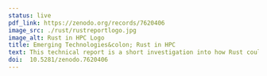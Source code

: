 ```yaml
---
status: live
pdf_link: https://zenodo.org/records/7620406
image_src: ./rust/rustreportlogo.jpg
image_alt: Rust in HPC Logo
title: Emerging Technologies&colon; Rust in HPC
text: This technical report is a short investigation into how Rust could be used for a scientific application in a HPC system. A computational fluid dynamics model of fluid flow into and out of a box was developed in Rust and compared to the same algorithm implemented in C and Fortran. These simulations were performed for both serial and parallelised versions over a variety of problem sizes. The report discusses the results of these simulations and the implications for using Rust as a tool for scientific programming in HPC.
doi:  10.5281/zenodo.7620406 
---
```



